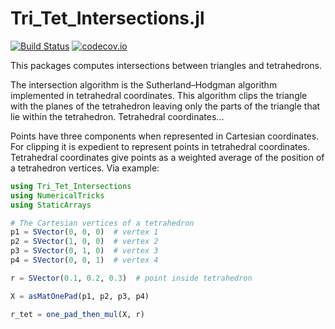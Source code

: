 # Tri_Tet_Intersections.jl

[![Build Status](https://travis-ci.com/ryanelandt/Tri_Tet_Intersections.jl.svg?branch=master)](https://travis-ci.com/ryanelandt/Tri_Tet_Intersections.jl)
[![codecov.io](https://codecov.io/github/ryanelandt/Tri_Tet_Intersections.jl/coverage.svg?branch=master)](https://codecov.io/github/ryanelandt/Tri_Tet_Intersections.jl?branch=master)

This packages computes intersections between triangles and tetrahedrons.
<!---
Basic geometry functions for triangles and tetrahedrons are also included.
-->
The intersection algorithm is the Sutherland–Hodgman algorithm implemented in tetrahedral coordinates.
This algorithm clips the triangle with the planes of the tetrahedron leaving only the parts of the triangle that lie within the tetrahedron.
Tetrahedral coordinates...

Points have three components when represented in Cartesian coordinates.
For clipping it is expedient to represent points in tetrahedral coordinates.
Tetrahedral coordinates give points as a weighted average of the position of a tetrahedron vertices.
Via example:
<!-- Specifically, suppose that a tetrahedron has vertices a, b, c and d. -->

```julia
using Tri_Tet_Intersections
using NumericalTricks
using StaticArrays

# The Cartesian vertices of a tetrahedron
p1 = SVector(0, 0, 0)  # vertex 1
p2 = SVector(1, 0, 0)  # vertex 2
p3 = SVector(0, 1, 0)  # vertex 3
p4 = SVector(0, 0, 1)  # vertex 4

r = SVector(0.1, 0.2, 0.3)  # point inside tetrahedron

X = asMatOnePad(p1, p2, p3, p4)

r_tet = one_pad_then_mul(X, r)

```

<!-- ```math
X =
\\left[\\begin{array}{cccc}
a_1 & b_1 & c_1 & d_1 \\
a_1 & b_1 & c_1 & d_1
\\end{array}\\right]
``` -->


<!---
end of README
-->
